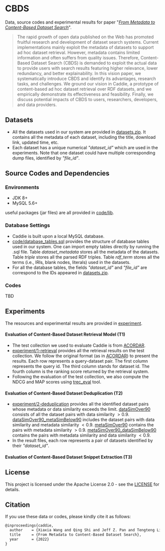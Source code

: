 # CBDS

Data, source codes and experimental results for paper "*[From Metadata to Content-Based Dataset Search](https://github.com/nju-websoft/CBDS)*". 

> The rapid growth of open data published on the Web has promoted fruitful research and development of dataset search systems. Current implementations mainly exploit the metadata of datasets to support ad hoc dataset retrieval. However, metadata contains limited information and often suffers from quality issues. Therefore, Content-Based Dataset Search (CBDS) is demanded to exploit the actual data to provide users with search results featuring higher relevance, lower redundancy, and better explainability. In this vision paper, we systematically introduce CBDS and identify its advantages, research tasks, and challenges. We ground our vision in Caddie, a prototype of content-based ad hoc dataset retrieval over RDF datasets, and we empirically demonstrate its effectiveness and feasibility. Finally, we discuss potential impacts of CBDS to users, researchers, developers, and data providers.

## Datasets

- All the datasets used in our system are provided in [datasets.zip](https://github.com/nju-websoft/CBDS/blob/main/datasets.zip). It contains all the metadata of each dataset, including the title, download link, updated time, etc. 
- Each dataset has a unique numerical *"dataset_id"* which are used in the experiments. Note that one dataset could have multiple corresponding dump files, identified by *"file_id"*.

## Source Codes and Dependencies

### Environments

- JDK 8+
- MySQL 5.6+

useful packages (jar files) are all provided in [code/lib](https://github.com/nju-websoft/CBDS/tree/main/code/lib). 

### Database Settings

- Caddie is built upon a local MySQL database. 
- [code/database_tables.sql](code/database_tables.sql) provides the structure of database tables used in our system. One can import empty tables directly by running the .sql file. Table *dataset_metadata* stores all the metadata of the datasets. Table *triple* stores all the parsed RDF triples. Table *rdf_term* stores all the terms (i.e., IRIs, blank nodes, literals) used in the datasets. 
- For all the database tables, the fields *"dataset_id"* and *"file_id"* are correspond to the IDs appeared in [datasets.zip](https://github.com/nju-websoft/CBDS/blob/main/datasets.zip).

### Codes

TBD

## Experiments

The resources and experimental results are provided in [experiment](https://github.com/nju-websoft/CBDS/tree/main/experiment).

#### Evaluation of Content-Based Dataset Retrieval Model (T1)

- The test collection we used to evaluate Caddie is from [ACORDAR](https://github.com/nju-websoft/ACORDAR). 
- [experiment/1-retrieval](experiment/1-retrieval) provides all the retrieval results on the test collection. We follow the original format (as in [ACORDAR](https://github.com/nju-websoft/ACORDAR)) to present the results. Each row represents a query-dataset pair. The first column represents the query id. The third column stands for dataset id. The fourth column is the ranking score returned by the retrieval system. 
- Following the evaluation of the test collection, we also compute the NDCG and MAP scores using [trec_eval](https://trec.nist.gov/trec_eval/) tool.

#### Evaluation of Content-Based Dataset Deduplication (T2)

- [experiment/2-deduplication](experiment/2-deduplication) provides all the identified dataset pairs whose metadata or data similarity exceeds the limit. [dataSimOver90](https://github.com/nju-websoft/CBDS/blob/main/experiment/2-deduplication/dataSimOver90.txt) consists of all the dataset pairs with data similarity $> 0.9$. [dataSimOver90_metaSimBelow90](https://github.com/nju-websoft/CBDS/blob/main/experiment/2-deduplication/dataSimOver90_metaSimBelow90.txt) includes the dataset pairs with data similarity and metadata similarity $< 0.9$. [metaSimOver90](https://github.com/nju-websoft/CBDS/blob/main/experiment/2-deduplication/metaSimOver90.txt) contains the pairs with metadata similarity $> 0.9$. [metaSimOver90_dataSimBelow90](https://github.com/nju-websoft/CBDS/blob/main/experiment/2-deduplication/metaSimOver90_dataSimBelow90.txt) contains the pairs with metadata similarity and data similarity $< 0.9$. 
- In the result files, each row represents a pair of datasets identified by their *"dataset_id"*. 

#### Evaluation of Content-Based Dataset Snippet Extraction (T3)


## License

 This project is licensed under the Apache License 2.0 - see the [LICENSE](https://github.com/nju-websoft/CBDS/blob/main/LICENSE) for details. 

## Citation

If you use these data or codes, please kindly cite it as follows:

```latex
@inproceedings{caddie,
  author    = {Xiaxia Wang and Qing Shi and Jeff Z. Pan and Tengteng Lin and Qiaosheng Chen and Baifan Zhou and Evgeny Kharlamov and Wei Hu and Gong Cheng},
  title     = {From Metadata to Content-Based Dataset Search},
  year      = {2022}
}
```
